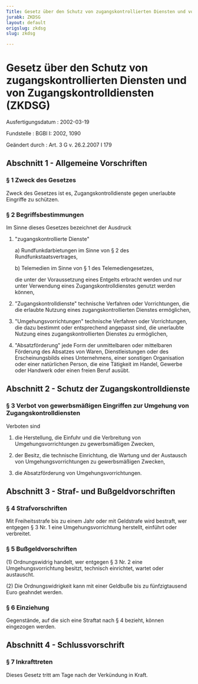 ```yaml
---
Title: Gesetz über den Schutz von zugangskontrollierten Diensten und von Zugangskontrolldiensten
jurabk: ZKDSG
layout: default
origslug: zkdsg
slug: zkdsg

---
```


# Gesetz über den Schutz von zugangskontrollierten Diensten und von Zugangskontrolldiensten (ZKDSG)

Ausfertigungsdatum
:   2002-03-19

Fundstelle
:   BGBl I: 2002, 1090

Geändert durch
:   Art. 3 G v. 26.2.2007 I 179

## Abschnitt 1 - Allgemeine Vorschriften

### § 1 Zweck des Gesetzes

Zweck des Gesetzes ist es, Zugangskontrolldienste gegen unerlaubte
Eingriffe zu schützen.

### § 2 Begriffsbestimmungen

Im Sinne dieses Gesetzes bezeichnet der Ausdruck

1.  "zugangskontrollierte Dienste"

    a)  Rundfunkdarbietungen im Sinne von § 2 des Rundfunkstaatsvertrages,


    b)  Telemedien im Sinne von § 1 des Telemediengesetzes,




    die unter der Voraussetzung eines Entgelts erbracht werden und nur
    unter Verwendung eines Zugangskontrolldienstes genutzt werden können,


2.  "Zugangskontrolldienste" technische Verfahren oder Vorrichtungen, die
    die erlaubte Nutzung eines zugangskontrollierten Dienstes ermöglichen,


3.  "Umgehungsvorrichtungen" technische Verfahren oder Vorrichtungen, die
    dazu bestimmt oder entsprechend angepasst sind, die unerlaubte Nutzung
    eines zugangskontrollierten Dienstes zu ermöglichen,


4.  "Absatzförderung" jede Form der unmittelbaren oder mittelbaren
    Förderung des Absatzes von Waren, Dienstleistungen oder des
    Erscheinungsbilds eines Unternehmens, einer sonstigen Organisation
    oder einer natürlichen Person, die eine Tätigkeit im Handel, Gewerbe
    oder Handwerk oder einen freien Beruf ausübt.

## Abschnitt 2 - Schutz der Zugangskontrolldienste

### § 3 Verbot von gewerbsmäßigen Eingriffen zur Umgehung von Zugangskontrolldiensten

Verboten sind

1.  die Herstellung, die Einfuhr und die Verbreitung von
    Umgehungsvorrichtungen zu gewerbsmäßigen Zwecken,


2.  der Besitz, die technische Einrichtung, die Wartung und der Austausch
    von Umgehungsvorrichtungen zu gewerbsmäßigen Zwecken,


3.  die Absatzförderung von Umgehungsvorrichtungen.

## Abschnitt 3 - Straf- und Bußgeldvorschriften

### § 4 Strafvorschriften

Mit Freiheitsstrafe bis zu einem Jahr oder mit Geldstrafe wird
bestraft, wer entgegen § 3 Nr. 1 eine Umgehungsvorrichtung herstellt,
einführt oder verbreitet.

### § 5 Bußgeldvorschriften

(1) Ordnungswidrig handelt, wer entgegen § 3 Nr. 2 eine
Umgehungsvorrichtung besitzt, technisch einrichtet, wartet oder
austauscht.

(2) Die Ordnungswidrigkeit kann mit einer Geldbuße bis zu
fünfzigtausend Euro geahndet werden.

### § 6 Einziehung

Gegenstände, auf die sich eine Straftat nach § 4 bezieht, können
eingezogen werden.

## Abschnitt 4 - Schlussvorschrift

### § 7 Inkrafttreten

Dieses Gesetz tritt am Tage nach der Verkündung in Kraft.

